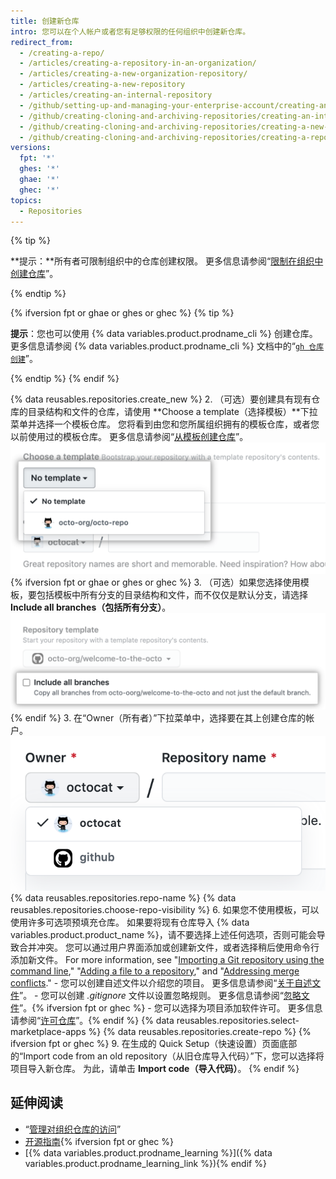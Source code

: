 ```yaml
---
title: 创建新仓库
intro: 您可以在个人帐户或者您有足够权限的任何组织中创建新仓库。
redirect_from:
  - /creating-a-repo/
  - /articles/creating-a-repository-in-an-organization/
  - /articles/creating-a-new-organization-repository/
  - /articles/creating-a-new-repository
  - /articles/creating-an-internal-repository
  - /github/setting-up-and-managing-your-enterprise-account/creating-an-internal-repository
  - /github/creating-cloning-and-archiving-repositories/creating-an-internal-repository
  - /github/creating-cloning-and-archiving-repositories/creating-a-new-repository
  - /github/creating-cloning-and-archiving-repositories/creating-a-repository-on-github/creating-a-new-repository
versions:
  fpt: '*'
  ghes: '*'
  ghae: '*'
  ghec: '*'
topics:
  - Repositories
---
```


{% tip %}

**提示：**所有者可限制组织中的仓库创建权限。 更多信息请参阅“[限制在组织中创建仓库](/articles/restricting-repository-creation-in-your-organization)”。

{% endtip %}

{% ifversion fpt or ghae or ghes or ghec %}
{% tip %}

**提示**：您也可以使用 {% data variables.product.prodname_cli %} 创建仓库。 更多信息请参阅 {% data variables.product.prodname_cli %} 文档中的“[`gh 仓库创建`](https://cli.github.com/manual/gh_repo_create)”。

{% endtip %}
{% endif %}

{% data reusables.repositories.create_new %}
2. （可选）要创建具有现有仓库的目录结构和文件的仓库，请使用 **Choose a template（选择模板）**下拉菜单并选择一个模板仓库。 您将看到由您和您所属组织拥有的模板仓库，或者您以前使用过的模板仓库。 更多信息请参阅“[从模板创建仓库](/articles/creating-a-repository-from-a-template)”。 ![Template drop-down menu](/assets/images/help/repository/template-drop-down.png){% ifversion fpt or ghae or ghes or ghec %}
3. （可选）如果您选择使用模板，要包括模板中所有分支的目录结构和文件，而不仅仅是默认分支，请选择 **Include all branches（包括所有分支）**。 ![Include all branches checkbox](/assets/images/help/repository/include-all-branches.png){% endif %}
3. 在“Owner（所有者）”下拉菜单中，选择要在其上创建仓库的帐户。 ![所有者下拉菜单](/assets/images/help/repository/create-repository-owner.png)
{% data reusables.repositories.repo-name %}
{% data reusables.repositories.choose-repo-visibility %}
6. 如果您不使用模板，可以使用许多可选项预填充仓库。 如果要将现有仓库导入 {% data variables.product.product_name %}，请不要选择上述任何选项，否则可能会导致合并冲突。 您可以通过用户界面添加或创建新文件，或者选择稍后使用命令行添加新文件。 For more information, see "[Importing a Git repository using the command line](/articles/importing-a-git-repository-using-the-command-line/)," "[Adding a file to a repository](/repositories/working-with-files/managing-files/adding-a-file-to-a-repository#adding-a-file-to-a-repository-using-the-command-line)," and "[Addressing merge conflicts](/articles/addressing-merge-conflicts/)."
    - 您可以创建自述文件以介绍您的项目。 更多信息请参阅“[关于自述文件](/articles/about-readmes/)”。
    - 您可以创建 *.gitignore* 文件以设置忽略规则。 更多信息请参阅“[忽略文件](/github/getting-started-with-github/ignoring-files)”。{% ifversion fpt or ghec %}
    - 您可以选择为项目添加软件许可。 更多信息请参阅“[许可仓库](/articles/licensing-a-repository)”。{% endif %}
{% data reusables.repositories.select-marketplace-apps %}
{% data reusables.repositories.create-repo %}
{% ifversion fpt or ghec %}
9. 在生成的 Quick Setup（快速设置）页面底部的“Import code from an old repository（从旧仓库导入代码）”下，您可以选择将项目导入新仓库。 为此，请单击 **Import code（导入代码）**。
{% endif %}

## 延伸阅读

- “[管理对组织仓库的访问](/articles/managing-access-to-your-organization-s-repositories)”
- [开源指南](https://opensource.guide/){% ifversion fpt or ghec %}
- [{% data variables.product.prodname_learning %}]({% data variables.product.prodname_learning_link %}){% endif %}
